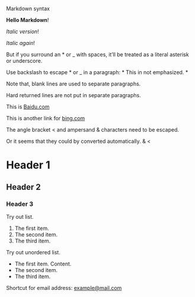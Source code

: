 Markdown syntax

__Hello Markdown__!

_Italic version_!

*Italic again*!

But if you surround an * or _ with spaces, it’ll be treated as a literal asterisk or underscore.

Use backslash to escape * or _ in a paragraph: \* This in not emphasized. \*

Note that, blank lines are used to separate paragraphs.

Hard returned lines
are not put in separate paragraphs.

This is [Baidu.com](www.baidu.com)

This is another link for [bing.com][bing]

[bing]: http://www.bing.com

The angle bracket &lt; and ampersand &amp; characters need to be escaped.

Or it seems that they could by converted automatically. & <


# Header 1 #

## Header 2 ##

### Header 3 ###

Try out list.

1. The first item.
2. The second item.
3. The third item.

Try out unordered list.

* The first item.
  Content.
* The second item.
* The third item.

Shortcut for email address:
<example@mail.com>

